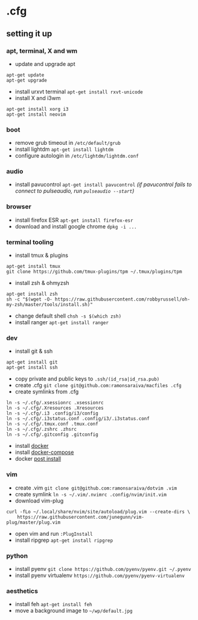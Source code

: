 # .cfg

## setting it up

### apt, terminal, X and wm
* update and upgrade apt
```
apt-get update
apt-get upgrade
```
* install urxvt terminal `apt-get install rxvt-unicode`
* install X and i3wm
```
apt-get install xorg i3
apt-get install neovim
```

### boot

* remove grub timeout in `/etc/default/grub`
* install lightdm `apt-get install lightdm`
* configure autologin in `/etc/lightdm/lightdm.conf`

### audio

* install pavucontrol `apt-get install pavucontrol` 
*(if pavucontrol fails to connect to pulseaudio, run `pulseaudio --start`)*

### browser

* install firefox ESR `apt-get install firefox-esr`
* download and install google chrome `dpkg -i ...`

### terminal tooling

* install tmux & plugins
```
apt-get install tmux
git clone https://github.com/tmux-plugins/tpm ~/.tmux/plugins/tpm
```
* install zsh & ohmyzsh
```
apt-get install zsh
sh -c "$(wget -O- https://raw.githubusercontent.com/robbyrussell/oh-my-zsh/master/tools/install.sh)"
```
* change default shell `chsh -s $(which zsh)`
* install ranger `apt-get install ranger`

### dev

* install git & ssh
```
apt-get install git
apt-get install ssh
```
* copy private and public keys to `.ssh/(id_rsa|id_rsa.pub)`
* create .cfg `git clone git@github.com:ramonsaraiva/macfiles .cfg`
* create symlinks from .cfg
```
ln -s ~/.cfg/.xsessionrc .xsessionrc
ln -s ~/.cfg/.Xresources .Xresources
ln -s ~/.cfg/.i3 .config/i3/config
ln -s ~/.cfg/.i3status.conf .config/i3/.i3status.conf
ln -s ~/.cfg/.tmux.conf .tmux.conf
ln -s ~/.cfg/.zshrc .zhsrc
ln -s ~/.cfg/.gitconfig .gitconfig
```
* install [docker](https://docs.docker.com/install/linux/docker-ce/debian/)
* install [docker-compose](https://docs.docker.com/compose/install/)
* docker [post install](https://docs.docker.com/install/linux/linux-postinstall/)

### vim

* create .vim `git clone git@github.com:ramonsaraiva/dotvim .vim`
* create symlink `ln -s ~/.vim/.nvimrc .config/nvim/init.vim`
* download vim-plug
```
curl -fLo ~/.local/share/nvim/site/autoload/plug.vim --create-dirs \
    https://raw.githubusercontent.com/junegunn/vim-plug/master/plug.vim
```
* open vim and run `:PlugInstall`
* install ripgrep `apt-get install ripgrep`

### python

* install pyenv `git clone https://github.com/pyenv/pyenv.git ~/.pyenv`
* install pyenv virtualenv `https://github.com/pyenv/pyenv-virtualenv`

### aesthetics

* install feh `apt-get install feh`
* move a background image to `~/wp/default.jpg`

